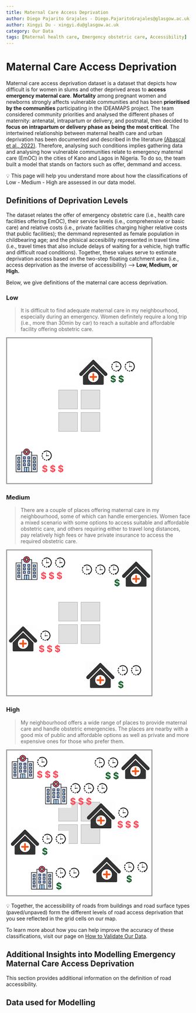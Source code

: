 ```yaml
---
title: Maternal Care Access Deprivation 
author: Diego Pajarito Grajales - Diego.PajaritoGrajales@glasgow.ac.uk
author: Xingyi Du - xingyi.du@glasgow.ac.uk
category: Our Data
tags: [Maternal health care, Emergency obstetric care, Accessibility]  
---
```


# Maternal Care Access Deprivation

Maternal care access deprivation dataset is a dataset that depicts how difficult is for women in slums and other deprived areas to **access emergency maternal care**. **Mortality** among pregnant women and newborns strongly affects vulnerable communities and has been **prioritised by the communities** participating in the IDEAMAPS project. The team considered community priorities and analysed the different phases of maternity: antenatal, intrapartum or delivery, and postnatal, then decided to **focus on intrapartum or delivery phase as being the most critical**. The intertwined relationship between maternal health care and urban deprivation has been documented and described in the literature [(Abascal et al., 2022)](https://doi.org/10.1016/j.compenvurbsys.2022.101770). Therefore, analysing such conditions implies gathering data and analysing how vulnerable communities relate to emergency maternal care (EmOC) in the cities of Kano and Lagos in Nigeria. To do so, the team built a model that stands on factors such as offer, demmand and access. 

<aside>
💡 This page will help you understand more about how the classifications of Low - Medium - High are assessed in our data model.
</aside>

## Definitions of Deprivation Levels

The dataset relates the offer of emergency obstetric care (i.e., health care facilities offering EmOC), their service levels (i.e., comprehensive or basic care) and relative costs (i.e., private facilities charging higher relative costs that public facilities); the demmand represented as female population in childbearing age; and the phisical accesibility represented in travel time (i.e., travel times that also include delays of waiting for a vehicle, high traffic and difficult road conditions). Together, these values serve to estimate deprivation access based on the two-step floating catchment area (i.e., access deprivation as the inverse of accessibility)  —> **Low, Medium, or High.**

Below, we give definitions of the maternal care access deprivation.


### Low
<blockquote > It is difficult to find adequate maternal care in my neighbourhood, especially during an emergency. Women definitely require a long trip (i.e., more than 30min by car) to reach a suitable and affordable facility offering obstetric care.</blockquote>

<img src="image-examples/maternal-care-access-deprivation-low.png" alt="example-low">

### Medium
<blockquote> There are a couple of places offering maternal care in my neighbourhood, some of which can handle emergencies. Women face a mixed scenario with some options to access suitable and affordable obstetric care, and others requiring either to travel long distances, pay relatively high fees or have private insurance to access the required obstetric care. </blockquote>

<img src="image-examples/maternal-care-access-deprivation-medium.png" alt="example-medium">

### High
<blockquote > My neighbourhood offers a wide range of places to provide maternal care and handle obstetric emergencies. The places are nearby with a good mix of public and affordable options as well as private and more expensive ones for those who prefer them. </blockquote>

<img src="image-examples/maternal-care-access-deprivation-high.png" alt="example-high">

💡 Together, the accessibility of roads from buildings and road surface types (paved/unpaved) form the different levels of road access deprivation that you see reflected in the grid cells on our map. 

To learn more about how you can help improve the accuracy of these classifications, visit our page on [How to Validate Our Data](/docs/using-the-map/how-to-validate-our-data).

## Additional Insights into Modelling Emergency Maternal Care Access Deprivation

This section provides additional information on the definition of road accessibility.




## Data used for Modelling

